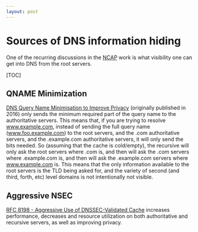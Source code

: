 ```yaml
---
layout: post
---
```


# Sources of DNS information hiding
One of the recurring discussions in the [NCAP](https://www.icann.org/en/announcements/details/icann-publishes-name-collision-analysis-project-ncap-study-2-documents-27-1-2022-en)
work is what visibility one can get into DNS from the root servers.

[TOC]

## QNAME Minimization
[DNS Query Name Minimisation to Improve Privacy](https://datatracker.ietf.org/doc/rfc9156/)
(originally published in 2016) only sends the minimum required part of the query name to
the authoritative servers. This means that, if you are trying to resolve
www.example.com, instead of sending the full query name (www.foo.example.com) to
the root servers, and the .com authoritative servers, and the .example.com authoritative
servers, it will only send the bits needed. So (assuming that the cache is cold/empty),
the recursive will only ask the root servers where .com is, and then will ask the
.com servers where .example.com is, and then will ask the .example.com servers where
www.example.com is.  This means that the only information available to the root servers
is the TLD being asked for, and the variety of second (and third, forth, etc) level
domains is not intentionally not visible.

## Aggressive NSEC
[RFC 8198 - Aggressive Use of DNSSEC-Validated Cache](https://datatracker.ietf.org/doc/rfc8198/)
increases performance, decreases and resource utilization on both authoritative and recursive servers, as well as improving privacy.
